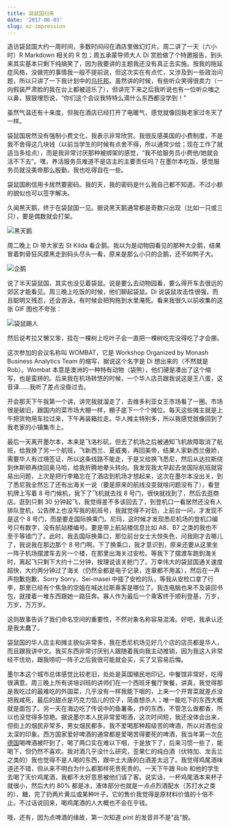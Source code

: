 ```yaml
---
title: 袋鼠国归来
date: '2017-06-03'
slug: oz-impression
---
```


造访袋鼠国大约一周时间，多数时间闷在酒店里做幻灯片。周二讲了一天（六小时）R Markdown 相关的 R 包；周五承蒙导师大人 Di 赏脸做了个特邀报告，到头来其实基本只剩下纯搞笑了，因为我要讲的主题我还没有真正去实施。按我的拖延症风格，没做完的事情我一般不提前说，但这次实在有点忙，又涉及到一些政治问题，所以只讲了一下我计划中的[乌托邦](https://slides.yihui.org/2017-DSM-Journal-Yihui-Xie.html)。虽然讲的时候，有些听众笑得很卖力（一向假装严肃脸的我在台上都被逗乐了），但讲完下来之后我听说也有一位听众嗤之以鼻，狠狠埋怨说，“你们这个会议我特特么滴什么东西都没学到！”

虽然气温还有十来度，但我在酒店已经打开了电暖气，感觉就像回我老家过冬天了一样。

袋鼠国居然没有强制小费文化，我表示非常欣赏。我很反感美国的小费制度，不是我不舍得这几块钱（以前当学生的时候有点舍不得，所以通常少给；现在工作了就适当多给点），而是我非常讨厌那种被绑架的感觉，“我不给服务员小费他/她就会活不下去”。嘿，养活服务员难道不是店主的主要责任吗？在墨尔本吃饭，感觉服务员就没美帝那么殷勤，我也吃得自在一些。

袋鼠国刷信用卡居然要密码。我的天，我的密码是什么我自己都不知道。不过小额的貌似也可以签字解决。

久闻黑天鹅，终于在袋鼠国一见。据说黑天鹅通常都是奇数只出现（比如一只或三只），要是偶数就会打架。

![黑天鹅](https://db.yihui.org/images/black-swan.jpg)

周二晚上 Di 带大家去 St Kilda 看企鹅。我以为是动物园看见的那种大企鹅，结果冒着刺骨狂风摸黑走到码头尽头一看，原来是那么小只的企鹅，还不如鸭子大。

![企鹅](https://db.yihui.org/images/penguin.jpg)

说了半天袋鼠国，其实也没见着袋鼠。说是要么去动物园看，要么得开车去很远的郊区才能看见。周三晚上吃饭的时候，他们聊起袋鼠。Di 说袋鼠攻击性很强，而且聪明又残忍，还会游泳，有时候会把狗拖到水里淹死。看来我很久以前收集的这张 GIF 图也不夸张：

![袋鼠踢人](https://slides.yihui.org/gif/kangroo-kick.gif)

然后说考拉又懒又笨，挂在一棵树上吃叶子会一直把一棵树吃完没得吃了才会挪。

这次参加的会议名称叫 WOMBAT，它是 Workshop Organized by Monash Business Analytics Team 的缩写，据说这个名字是 Di 想出来的（不然就是 Rob）。Wombat 本意是澳洲的一种特有动物（袋熊），他们硬是凑出了这个缩写，也是蛮拼的。后来我在机场转悠的时候，一个华人店员跟我说这是王八蛋，这音译……我听了差点没昏过去。

开会那天下午我第一个讲，讲完我就溜走了，去维多利亚女王市场看了一圈。市场很是破旧，跟国内的菜市场大棚一样，棚子底下一个个摊位。每天这些摊主就是上午把货物用车拉过来，下午再装箱拉走。华人摊主特别多，所以我感觉就像回到了我老家的小镇集市上。

最后一天离开墨尔本，本来是飞洛杉矶，但去了机场之后被通知飞机故障取消了航班，给我换了另一个航班，飞新西兰、夏威夷，再回美帝，结果人家新西兰傲娇，需要华人有过境签证，所以这条线路不能走，于是又给换飞悉尼，然后从达拉斯绕到休斯顿再绕回奥马哈，给我折腾地晕头转向。我发现我太早起去坐国际航班就容易出问题，上次是把行李箱忘在了酒店到机场才想起来，这次在墨尔本没出关，到了悉尼我全然忘了还有出海关一说（要是原来的航线没变就啥问题没有了），看登机牌上写着 8 号门候机，我下了飞机就去找 8 号门，很快就找到了，然后去逛商店。逛到只剩 30 分钟起飞，我觉得差不多该回去了，到登机口一看居然还没有人排队登机，公告牌上也没写我的航班号，我就觉得不对劲，上前台一问，才发现不是这个 8 号门，而是要走国际换乘门。尼玛，这时候才发现悉尼机场的登机口编号只有数字，没有航站楼编号。要是带上航站楼信息比如 A8、B7 之类的我也不至于等错门了。此时，我去国际换乘口，那位前台女士大惊失色，问我刚才去哪儿了，我说我在那边那个 8 号门啊。下了换乘口，我才意识到，原来还要从这里坐一阵子机场摆渡车去另一个楼，在那里出海关过安检。等我下了摆渡车跑到海关时，离起飞只剩下大约十二分钟，按理说该关舱门了。万幸伟大的袋鼠国通关速度超快，大约两分钟过了海关（仍然全都是电子记录，连章都不用盖），然后在一声声抱歉抱歉、Sorry Sorry、Sei-masei 中插了安检的队，等我从安检口拿了行李，那里已经有个焦急的空姐在喊达拉斯乘客是哪位了。我连电脑也来不及装回书包，就搂着一堆东西跟她一路狂奔。寡人作为最后一个乘客终于顺利登基，万岁，万岁，万万岁。

这则故事告诉了我们命名空间的重要性，不然对象名称容易混淆。好吧，我承认还是我太蠢了。

袋鼠国的华人店主和摊主貌似非常多，我在悉尼机场见好几个店的店员都是华人，而且跟我讲中文。我买东西非常讨厌别人跟随着我向我主动推销，因为我这人非常经不住劝，跟我唠叨一阵子之后我很可能就会买，买了又容易后悔。

墨尔本这个城市总体感觉比较老旧，处处是英国殖民地印记。中餐馆非常好，吃得很满意。周三晚上所有讲培训班的讲师们在一个西班牙餐厅聚餐，讲真，我觉得那是我吃过的最难吃的外国菜，几乎没有一样我能下咽的，上来一个开胃菜就差点没把我咸死，最后的甜点是巧克力馅儿的饺子，简直想杀人；唯一能吃下的东西大概就是面包了。另一天在海边吃了传说中的鱼薯条，炸的东西，不管怎么做都香，所以也没觉得多惊艳。据说墨尔本人民非常爱喝酒，这次时间短，我还没体会出来，但街上的烟民非常多，男女烟民都多。我不爱喝那种超级苦的啤酒，所以对酒也没太深的印象。西方国家爱好啤酒的通常都是爱喝苦得要死的啤酒，我当年第一次[在德国](/cn/2008/08/germany-trip-3/)喝啤酒被吓到了，喝了两口实在难以下咽，于是放下了，后来习惯一些了，能喝下，但仍然不喜欢。我对酒几乎没什么研究，歪果仁的纯白酒（伏特加、龙舌兰之类的）我也觉得不是人喝的东西，跟中土大唐的白酒差太远了。我觉得鸡尾酒味道还不错，但从来不明白为什么都那样死贵死贵的。一天下午跟 Rob 和他的学生去喝了天价鸡尾酒，我都不太好意思被他们请了客。说实话，一杯鸡尾酒本来杯子就很小，然后大约 80% 都是冰，液体部分也就是一点点烈酒配水（苏打水之类的）、糖，完了扔两片黄瓜或某种叶子。它的售价我觉得是原材料价值的十倍不止。不过话说回来，喝鸡尾酒的人大概也不会在乎钱。

哦，还有，因为点啤酒的缘故，第一次知道 pint 的发音并不是“品”脱。
